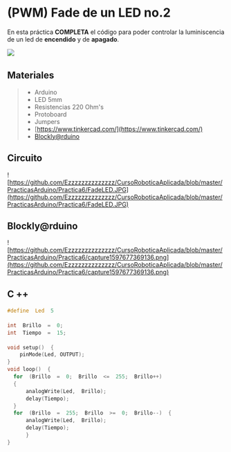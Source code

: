 # (PWM) Fade de un LED no.2

En esta práctica  **COMPLETA** el código para poder controlar la luminiscencia de un led de **encendido** y de **apagado**.

![](https://lh3.googleusercontent.com/proxy/ysD1FGz6sHs0pygDzNCshzGlBsePXOHiq-cU9GjBENwLTayX-wR-dqVCe3CE6e6FFfZkwdjyAbIRM6yAWAdsR_aSp0cqGd1ucsjnTO4z2uIrEUCYsw)

## Materiales 
> - Arduino
> - LED 5mm 
> - Resistencias 220 Ohm's 
> - Protoboard
> - Jumpers
> - [https://www.tinkercad.com/](https://www.tinkercad.com/)
> - [Blockly@rduino](https://technologiescollege.github.io/Blockly-at-rduino/index.html)

## Circuito
![https://github.com/Ezzzzzzzzzzzzzz/CursoRoboticaAplicada/blob/master/PracticasArduino/Practica6/FadeLED.JPG](https://github.com/Ezzzzzzzzzzzzzz/CursoRoboticaAplicada/blob/master/PracticasArduino/Practica6/FadeLED.JPG)

## Blockly@rduino
![https://github.com/Ezzzzzzzzzzzzzz/CursoRoboticaAplicada/blob/master/PracticasArduino/Practica6/capture1597677369136.png](https://github.com/Ezzzzzzzzzzzzzz/CursoRoboticaAplicada/blob/master/PracticasArduino/Practica6/capture1597677369136.png)


## C ++
```c
#define  Led  5  

int  Brillo  =  0;  
int  Tiempo  =  15;

void setup()  { 
	pinMode(Led, OUTPUT);
}  
void loop()  {
  for  (Brillo  =  0;  Brillo  <=  255;  Brillo++)  
  { 
	  analogWrite(Led,  Brillo);
	  delay(Tiempo);
  }  
  for  (Brillo  =  255;  Brillo  >=  0;  Brillo--)  { 
	  analogWrite(Led,  Brillo); 
	  delay(Tiempo);  
	  }  
}
```

<!--stackedit_data:
eyJoaXN0b3J5IjpbLTEwOTE0MzY1MDYsLTkwMzUwOTk0OV19
-->